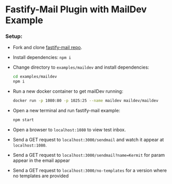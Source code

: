 # Fastify-Mail Plugin with MailDev Example

### Setup:

- Fork and clone [fastify-mail repo](https://github.com/autotelic/fastify-mail).
- Install dependencies: `npm i`
- Change directory to `examples/maildev` and install dependencies:

  ```sh
  cd examples/maildev
  npm i
  ```

- Run a new docker container to get mailDev running:

  ```sh
  docker run -p 1080:80 -p 1025:25 --name maildev maildev/maildev
  ```

- Open a new terminal and run fastify-mail example:

  ```sh
  npm start
  ```

- Open a browser to `localhost:1080` to view test inbox.
- Send a GET request to `localhost:3000/sendmail` and watch it appear at `localhost:1080`.
- Send a GET request to `localhost:3000/sendmail?name=Kermit` for param appear in the email appear
- Send a GET request to `localhost:3000/no-templates` for a version where no templates are provided



